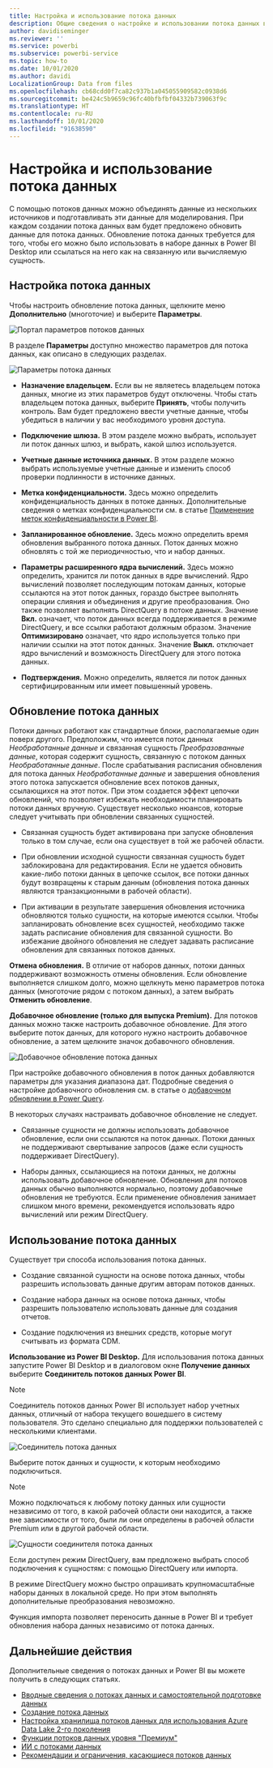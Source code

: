 ```yaml
---
title: Настройка и использование потока данных
description: Общие сведения о настройке и использовании потока данных в Power BI
author: davidiseminger
ms.reviewer: ''
ms.service: powerbi
ms.subservice: powerbi-service
ms.topic: how-to
ms.date: 10/01/2020
ms.author: davidi
LocalizationGroup: Data from files
ms.openlocfilehash: cb68cdd0f7ca82c937b1a045055909582c0938d6
ms.sourcegitcommit: be424c5b9659c96fc40bfbfbf04332b739063f9c
ms.translationtype: HT
ms.contentlocale: ru-RU
ms.lasthandoff: 10/01/2020
ms.locfileid: "91638590"
---
```

# <a name="configure-and-consume-a-dataflow"></a>Настройка и использование потока данных

С помощью потоков данных можно объединять данные из нескольких источников и подготавливать эти данные для моделирования. При каждом создании потока данных вам будет предложено обновить данные для потока данных. Обновление потока данных требуется для того, чтобы его можно было использовать в наборе данных в Power BI Desktop или ссылаться на него как на связанную или вычисляемую сущность.

## <a name="configuring-a-dataflow"></a>Настройка потока данных

Чтобы настроить обновление потока данных, щелкните меню **Дополнительно** (многоточие) и выберите **Параметры**.

![Портал параметров потоков данных](media/dataflows-configure-consume/dataflow-settings.png)

В разделе **Параметры** доступно множество параметров для потока данных, как описано в следующих разделах.

![Параметры потока данных](media/dataflows-configure-consume/dataflow-settings-detailed.png)

* **Назначение владельцем.** Если вы не являетесь владельцем потока данных, многие из этих параметров будут отключены. Чтобы стать владельцем потока данных, выберите **Принять**, чтобы получить контроль. Вам будет предложено ввести учетные данные, чтобы убедиться в наличии у вас необходимого уровня доступа.

* **Подключение шлюза.** В этом разделе можно выбрать, использует ли поток данных шлюз, и выбрать, какой шлюз используется. 

* **Учетные данные источника данных.** В этом разделе можно выбрать используемые учетные данные и изменить способ проверки подлинности в источнике данных.

* **Метка конфиденциальности.** Здесь можно определить конфиденциальность данных в потоке данных. Дополнительные сведения о метках конфиденциальности см. в статье [Применение меток конфиденциальности в Power BI](../../admin/service-security-apply-data-sensitivity-labels.md).

* **Запланированное обновление.** Здесь можно определить время обновления выбранного потока данных. Поток данных можно обновлять с той же периодичностью, что и набор данных.

* **Параметры расширенного ядра вычислений.** Здесь можно определить, хранится ли поток данных в ядре вычислений. Ядро вычислений позволяет последующим потокам данных, которые ссылаются на этот поток данных, гораздо быстрее выполнять операции слияния и объединения и другие преобразования. Оно также позволяет выполнять DirectQuery в потоке данных. Значение **Вкл.** означает, что поток данных всегда поддерживается в режиме DirectQuery, и все ссылки работают должным образом. Значение **Оптимизировано** означает, что ядро используется только при наличии ссылки на этот поток данных. Значение **Выкл.** отключает ядро вычислений и возможность DirectQuery для этого потока данных.

* **Подтверждения.** Можно определить, является ли поток данных сертифицированным или имеет повышенный уровень. 

## <a name="refreshing-a-dataflow"></a>Обновление потока данных
Потоки данных работают как стандартные блоки, располагаемые один поверх другого. Предположим, что имеется поток данных *Необработанные данные* и связанная сущность *Преобразованные данные*, которая содержит сущность, связанную с потоком данных *Необработанные данные*. После срабатывания расписания обновления для потока данных *Необработанные данные* и завершения обновления этого потока запускается обновление всех потоков данных, ссылающихся на этот поток. При этом создается эффект цепочки обновлений, что позволяет избежать необходимости планировать потоки данных вручную. Существует несколько нюансов, которые следует учитывать при обновлении связанных сущностей.

* Связанная сущность будет активирована при запуске обновления только в том случае, если она существует в той же рабочей области.

* При обновлении исходной сущности связанная сущность будет заблокирована для редактирования. Если не удается обновить какие-либо потоки данных в цепочке ссылок, все потоки данных будут возвращены к старым данным (обновления потока данных являются транзакционными в рабочей области).

* При активации в результате завершения обновления источника обновляются только сущности, на которые имеются ссылки. Чтобы запланировать обновление всех сущностей, необходимо также задать расписание обновления для связанной сущности. Во избежание двойного обновления не следует задавать расписание обновления для связанных потоков данных.

**Отмена обновления.** В отличие от наборов данных, потоки данных поддерживают возможность отмены обновления. Если обновление выполняется слишком долго, можно щелкнуть меню параметров потока данных (многоточие рядом с потоком данных), а затем выбрать **Отменить обновление**.

**Добавочное обновление (только для выпуска Premium).** Для потоков данных можно также настроить добавочное обновление. Для этого выберите поток данных, для которого нужно настроить добавочное обновление, а затем щелкните значок добавочного обновления.

![Добавочное обновление потока данных](media/dataflows-configure-consume/dataflow-created-entity.png)

При настройке добавочного обновления в поток данных добавляются параметры для указания диапазона дат. Подробные сведения о настройке добавочного обновления см. в статье о [добавочном обновлении в Power Query](https://docs.microsoft.com/power-query/dataflows/incremental-refresh).

В некоторых случаях настраивать добавочное обновление не следует.

* Связанные сущности не должны использовать добавочное обновление, если они ссылаются на поток данных. Потоки данных не поддерживают свертывание запросов (даже если сущность поддерживает DirectQuery). 

* Наборы данных, ссылающиеся на потоки данных, не должны использовать добавочное обновление. Обновления для потоков данных обычно выполняются нормально, поэтому добавочные обновления не требуются. Если применение обновления занимает слишком много времени, рекомендуется использовать ядро вычислений или режим DirectQuery.

## <a name="consuming-a-dataflow"></a>Использование потока данных

Существует три способа использования потока данных.

* Создание связанной сущности на основе потока данных, чтобы разрешить использовать данные другим авторам потоков данных.

* Создание набора данных на основе потока данных, чтобы разрешить пользователю использовать данные для создания отчетов.

* Создание подключения из внешних средств, которые могут считывать из формата CDM.

**Использование из Power BI Desktop.** Для использования потока данных запустите Power BI Desktop и в диалоговом окне **Получение данных** выберите **Соединитель потоков данных Power BI**.

> [!NOTE]
> Соединитель потоков данных Power BI использует набор учетных данных, отличный от набора текущего вошедшего в систему пользователя. Это сделано специально для поддержки пользователей с несколькими клиентами.

![Соединитель потока данных](media/dataflows-configure-consume/dataflow-connector.png)

Выберите поток данных и сущности, к которым необходимо подключиться. 

> [!NOTE]
> Можно подключаться к любому потоку данных или сущности независимо от того, в какой рабочей области они находится, а также вне зависимости от того, были ли они определены в рабочей области Premium или в другой рабочей области.

![Сущности соединителя потока данных](media/dataflows-configure-consume/dataflow-entities-picker.png)

Если доступен режим DirectQuery, вам предложено выбрать способ подключения к сущностям: с помощью DirectQuery или импорта. 

В режиме DirectQuery можно быстро опрашивать крупномасштабные наборы данных в локальной среде. Но при этом выполнять дополнительные преобразования невозможно. 

Функция импорта позволяет переносить данные в Power BI и требует обновления набора данных независимо от потока данных.

## <a name="next-steps"></a>Дальнейшие действия
Дополнительные сведения о потоках данных и Power BI вы можете получить в следующих статьях.

* [Вводные сведения о потоках данных и самостоятельной подготовке данных](dataflows-introduction-self-service.md)
* [Создание потока данных](dataflows-create.md)
* [Настройка хранилища потоков данных для использования Azure Data Lake 2-го поколения](dataflows-azure-data-lake-storage-integration.md)
* [Функции потоков данных уровня "Премиум"](dataflows-premium-features.md)
* [ИИ с потоками данных](dataflows-machine-learning-integration.md)
* [Рекомендации и ограничения, касающиеся потоков данных](dataflows-features-limitations.md)